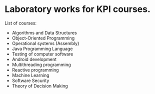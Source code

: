 # Laboratory works for KPI courses.

List of courses:

- Algorithms and Data Structures
- Object-Oriented Programming
- Operational systems (Assembly)
- Java Programming Language
- Testing of computer software
- Android development
- Multithreading programming
- Reactive programming
- Machine Learning
- Software Security
- Theory of Decision Making